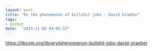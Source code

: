```yaml
---
layout: post
title: "On the phenomenon of bullshit jobs - David Graeber"
tags:
- pocket
date:  "2014-11-05 04:05:57"
---
```


https://libcom.org/library/phenomenon-bullshit-jobs-david-graeber

